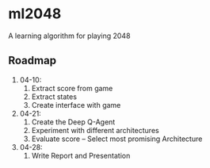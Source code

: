 # ml2048
A learning algorithm for playing 2048

## Roadmap

1. 04-10: 
   1. Extract score from game
   2. Extract states
   3. Create interface with game
2. 04-21:
   1. Create the Deep Q-Agent
   2. Experiment with different architectures
   3. Evaluate score – Select most promising Architecture
3. 04-28:
   1. Write Report and Presentation
   
 
